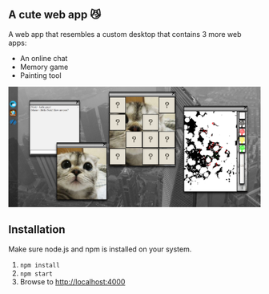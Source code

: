 ## A cute web app 😼
A web app that resembles a custom desktop that contains 3 more web apps:
- An online chat
- Memory game
- Painting tool

<img src= "https://github.com/tasyiann/cute-web-app/blob/master/img.PNG?raw=true">

## Installation
Make sure node.js and npm is installed on your system.

1. `npm install`
2. `npm start`
3. Browse to [http://localhost:4000](http://localhost:4000)
